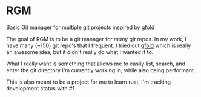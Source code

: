 # RGM

Basic Git manager for multiple git projects inspired by
[gfold](https://github.com/nickgerace/gfold)

The goal of RGM is to be a git manager for _many_ git repos.  In my work, I have many
(~150) git repo's that I frequent.  I tried out 
[gfold](https://github.com/nickgerace/gfold) which is really an awesome idea, but it
didn't really do what I wanted it to.

What I really want is something that allows me to easily list, search, and enter the git
directory I'm currently working in, while also being performant.

This is also meant to be a project for me to learn rust, I'm tracking development status
with #1
